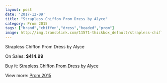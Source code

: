 ```yaml
---
layout: post
date: '2017-12-09'
title: "Strapless Chiffon Prom Dress by Alyce"
category: Prom 2015
tags: ["brand","chiffon","dress","beaded","prom"]
image: http://img.transblink.com/11571-thickbox_default/strapless-chiffon-prom-dress-by-alyce.jpg
---
```

Strapless Chiffon Prom Dress by Alyce

On Sales: **$414.99**
<a href="https://www.transblink.com/en/prom-2015/3766-strapless-chiffon-prom-dress-by-alyce.html"><amp-img layout="responsive" width="600" height="600" src="//img.transblink.com/11571-thickbox_default/strapless-chiffon-prom-dress-by-alyce.jpg" alt="Strapless Chiffon Prom Dress by Alyce 0" /></a>
<a href="https://www.transblink.com/en/prom-2015/3766-strapless-chiffon-prom-dress-by-alyce.html"><amp-img layout="responsive" width="600" height="600" src="//img.transblink.com/11572-thickbox_default/strapless-chiffon-prom-dress-by-alyce.jpg" alt="Strapless Chiffon Prom Dress by Alyce 1" /></a>

Buy it: [Strapless Chiffon Prom Dress by Alyce](https://www.transblink.com/en/prom-2015/3766-strapless-chiffon-prom-dress-by-alyce.html "Strapless Chiffon Prom Dress by Alyce")

View more: [Prom 2015](https://www.transblink.com/en/10-prom-2015 "Prom 2015")